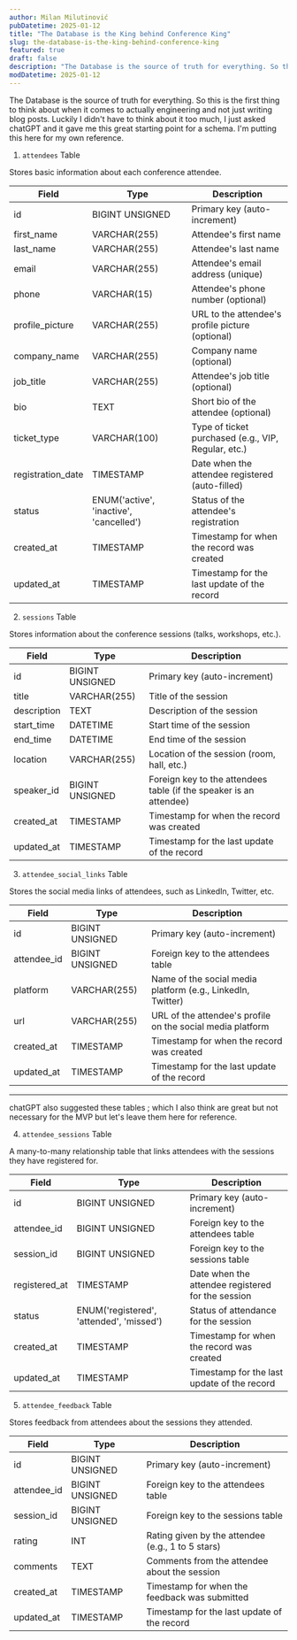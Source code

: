 ```yaml
---
author: Milan Milutinović
pubDatetime: 2025-01-12
title: "The Database is the King behind Conference King"
slug: the-database-is-the-king-behind-conference-king
featured: true
draft: false
description: "The Database is the source of truth for everything. So this is the first thing to think about. Luckily I didn't have to think about it too much, I just asked chatGPT."
modDatetime: 2025-01-12
---
```


The Database is the source of truth for everything. So this is the first thing to think about when it comes to actually engineering and not just writing blog posts. Luckily I didn't have to think about it too much, I just asked chatGPT and it gave me this great starting point for a schema. I'm putting this here for my own reference.

1. `attendees` Table

Stores basic information about each conference attendee.

| Field | Type | Description |
|-------|------|-------------|
| id | BIGINT UNSIGNED | Primary key (auto-increment) |
| first_name | VARCHAR(255) | Attendee's first name |
| last_name | VARCHAR(255) | Attendee's last name |
| email | VARCHAR(255) | Attendee's email address (unique) |
| phone | VARCHAR(15) | Attendee's phone number (optional) |
| profile_picture | VARCHAR(255) | URL to the attendee's profile picture (optional) |
| company_name | VARCHAR(255) | Company name (optional) |
| job_title | VARCHAR(255) | Attendee's job title (optional) |
| bio | TEXT | Short bio of the attendee (optional) |
| ticket_type | VARCHAR(100) | Type of ticket purchased (e.g., VIP, Regular, etc.) |
| registration_date | TIMESTAMP | Date when the attendee registered (auto-filled) |
| status | ENUM('active', 'inactive', 'cancelled') | Status of the attendee's registration |
| created_at | TIMESTAMP | Timestamp for when the record was created |
| updated_at | TIMESTAMP | Timestamp for the last update of the record |


2. `sessions` Table

Stores information about the conference sessions (talks, workshops, etc.).

| Field | Type | Description |
|-------|------|-------------|
| id | BIGINT UNSIGNED | Primary key (auto-increment) |
| title | VARCHAR(255) | Title of the session |
| description | TEXT | Description of the session |
| start_time | DATETIME | Start time of the session |
| end_time | DATETIME | End time of the session |
| location | VARCHAR(255) | Location of the session (room, hall, etc.) |
| speaker_id | BIGINT UNSIGNED | Foreign key to the attendees table (if the speaker is an attendee) |
| created_at | TIMESTAMP | Timestamp for when the record was created |
| updated_at | TIMESTAMP | Timestamp for the last update of the record |

3. `attendee_social_links` Table

Stores the social media links of attendees, such as LinkedIn, Twitter, etc.

| Field | Type | Description |
|-------|------|-------------|
| id | BIGINT UNSIGNED | Primary key (auto-increment) |
| attendee_id | BIGINT UNSIGNED | Foreign key to the attendees table |
| platform | VARCHAR(255) | Name of the social media platform (e.g., LinkedIn, Twitter) |
| url | VARCHAR(255) | URL of the attendee's profile on the social media platform |
| created_at | TIMESTAMP | Timestamp for when the record was created |
| updated_at | TIMESTAMP | Timestamp for the last update of the record |

---

chatGPT also suggested these tables ; which I also think are great but not necessary for the MVP but let's leave them here for reference.

4. `attendee_sessions` Table

A many-to-many relationship table that links attendees with the sessions they have registered for.

| Field | Type | Description |
|-------|------|-------------|
| id | BIGINT UNSIGNED | Primary key (auto-increment) |
| attendee_id | BIGINT UNSIGNED | Foreign key to the attendees table |
| session_id | BIGINT UNSIGNED | Foreign key to the sessions table |
| registered_at | TIMESTAMP | Date when the attendee registered for the session |
| status | ENUM('registered', 'attended', 'missed') | Status of attendance for the session |
| created_at | TIMESTAMP | Timestamp for when the record was created |
| updated_at | TIMESTAMP | Timestamp for the last update of the record |

5. `attendee_feedback` Table

Stores feedback from attendees about the sessions they attended.

| Field | Type | Description |
|-------|------|-------------|
| id | BIGINT UNSIGNED | Primary key (auto-increment) |
| attendee_id | BIGINT UNSIGNED | Foreign key to the attendees table |
| session_id | BIGINT UNSIGNED | Foreign key to the sessions table |
| rating | INT | Rating given by the attendee (e.g., 1 to 5 stars) |
| comments | TEXT | Comments from the attendee about the session |
| created_at | TIMESTAMP | Timestamp for when the feedback was submitted |
| updated_at | TIMESTAMP | Timestamp for the last update of the record |

